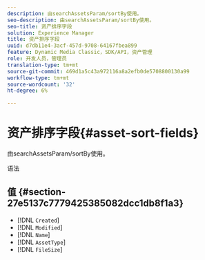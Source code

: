 ```yaml
---
description: 由searchAssetsParam/sortBy使用。
seo-description: 由searchAssetsParam/sortBy使用。
seo-title: 资产排序字段
solution: Experience Manager
title: 资产排序字段
uuid: d7db11e4-3acf-457d-9708-64167fbea899
feature: Dynamic Media Classic，SDK/API，资产管理
role: 开发人员，管理员
translation-type: tm+mt
source-git-commit: 469d1a5c43a972116a8a2efb0de5708800130a99
workflow-type: tm+mt
source-wordcount: '32'
ht-degree: 6%

---
```



# 资产排序字段{#asset-sort-fields}

由searchAssetsParam/sortBy使用。

语法

## 值 {#section-27e5137c7779425385082dcc1db8f1a3}

* [!DNL `Created`]
* [!DNL `Modified`]
* [!DNL `Name`]
* [!DNL `AssetType`]
* [!DNL `FileSize`]

